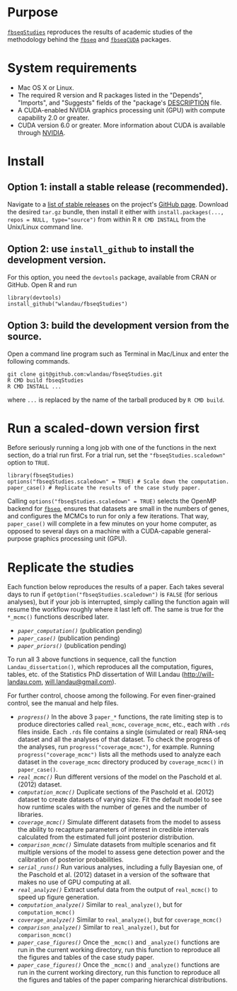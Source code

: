 # Purpose

[`fbseqStudies`](https://github.com/wlandau/fbseqStudies) reproduces the results of academic studies of the methodology behind the [`fbseq`](https://github.com/wlandau/fbseq) and [`fbseqCUDA`](https://github.com/wlandau/fbseqCUDA) packages.

# System requirements

- Mac OS X or Linux. 
- The required R version and R packages listed in the  "Depends", "Imports", and "Suggests" fields of the "package's [DESCRIPTION](https://github.com/wlandau/fbseqStudies/blob/master/DESCRIPTION) file.
- A CUDA-enabled NVIDIA graphics processing unit (GPU) with compute capability 2.0 or greater.
- CUDA version 6.0 or greater. More information about CUDA is available through [NVIDIA](http://www.nvidia.com/object/cuda_home_new.html).

# Install

## Option 1: install a stable release (recommended).

Navigate to a [list of stable releases](https://github.com/wlandau/fbseqStudies/releases) on the project's [GitHub page](https://github.com/wlandau/fbseqStudies). Download the desired `tar.gz` bundle, then install it either with `install.packages(..., repos = NULL, type="source")` from within R  `R CMD INSTALL` from the Unix/Linux command line.

## Option 2: use `install_github` to install the development version.

For this option, you need the `devtools` package, available from CRAN or GitHub. Open R and run 

```
library(devtools)
install_github("wlandau/fbseqStudies")
```

## Option 3: build the development version from the source.

Open a command line program such as Terminal in Mac/Linux and enter the following commands.

```
git clone git@github.com:wlandau/fbseqStudies.git
R CMD build fbseqStudies
R CMD INSTALL ...
```

where `...` is replaced by the name of the tarball produced by `R CMD build`. 

# Run a scaled-down version first

Before seriously running a long job with one of the functions in the next section, do a trial run first. For a trial run, set the ``"fbseqStudies.scaledown"`` option to ``TRUE``. 


```
library(fbseqStudies)
options("fbseqStudies.scaledown" = TRUE) # Scale down the computation.
paper_case() # Replicate the results of the case study paper.
```

Calling ``options("fbseqStudies.scaledown" = TRUE)`` selects the OpenMP backend for [`fbseq`](https://github.com/wlandau/fbseq), ensures that datasets are small in the numbers of genes, and configures the MCMCs to run for only a few iterations. That way, ``paper_case()`` will complete in a few minutes on your home computer, as opposed to several days on a  machine with a CUDA-capable general-purpose graphics processing unit (GPU).


# Replicate the studies

Each function below reproduces the results of a paper. Each takes several days to run if `getOption("fbseqStudies.scaledown")` is `FALSE` (for serious analyses), but if your job is interrupted, simply calling the function again will resume the workflow roughly where it last left off. The same is true for the `*_mcmc()` functions described later.

- *`paper_computation()`* (publication pending)
- *`paper_case()`* (publication pending)
- *`paper_priors()`* (publication pending)

To run all 3 above functions in sequence, call the function `Landau_dissertation()`, which reproduces all the computation, figures, tables, etc. of the Statistics PhD dissertation of Will Landau (http://will-landau.com, will.landau@gmail.com).

For further control, choose among the following. For even finer-grained control, see the manual and help files.

- *`progress()`* In the above 3 `paper_*` functions, the rate limiting step is to produce directories called `real_mcmc`, `coverage_mcmc`, etc., each with `.rds` files inside. Each `.rds` file contains a single (simulated or real) RNA-seq dataset and all the analyses of that dataset. To check the progress of the analyses, run `progress("coverage_mcmc")`, for example. Running `progress("coverage_mcmc")` lists all the methods used to analyze each dataset in the `coverage_mcmc` directory produced by `coverage_mcmc()` in `paper_case()`.
- *`real_mcmc()`* Run different versions of the model on the Paschold et al. (2012) dataset. 
- *`computation_mcmc()`* Duplicate sections of the Paschold et al. (2012) dataset to create datasets of varying size. Fit the default model to see how runtime scales with the number of genes and the number of libraries.
- *`coverage_mcmc()`* Simulate different datasets from the model to assess the ability to recapture parameters of interest in credible intervals calculated from the estimated full joint posterior distribution. 
- *`comparison_mcmc()`* Simulate datasets from multiple scenarios and fit multiple versions of the model to assess gene detection power and the calibration of posterior probabilities.
- *`serial_runs()`* Run various analyses, including a fully Bayesian one, of the Paschold et al. (2012) dataset in a version of the software that makes no use of GPU computing at all.
- *`real_analyze()`* Extract useful data from the output of `real_mcmc()` to speed up figure generation.
- *`computation_analyze()`* Similar to `real_analyze()`, but for `computation_mcmc()`
- *`coverage_analyze()`* Similar to `real_analyze()`, but for `coverage_mcmc()`
- *`comparison_analyze()`* Similar to `real_analyze()`, but for `comparison_mcmc()`
- *`paper_case_figures()`* Once the `_mcmc()` and `_analyze()` functions are run in the current working directory, run this function to reproduce all the figures and tables of the case study paper.
- *`paper_case_figures()`* Once the `_mcmc()` and `_analyze()` functions are run in the current working directory, run this function to reproduce all the figures and tables of the paper comparing hierarchical distributions.